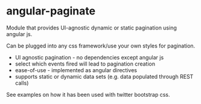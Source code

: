 angular-paginate
================

Module that provides UI-agnostic dynamic or static pagination using angular js.

Can be plugged into any css framework/use your own styles for pagination.

- UI agnostic pagination - no dependencies except angular js
- select which events fired will lead to pagination creation
- ease-of-use - implemented as angular directives
- supports static or dynamic data sets (e.g. data populated through REST calls)

See examples on how it has been used with twitter bootstrap css.
